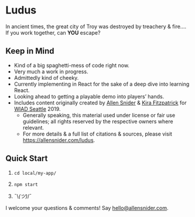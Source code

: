 # Ludus
In ancient times, the great city of Troy was destroyed by treachery &amp; fire.... If you work together, can **YOU** escape?

## Keep in Mind

* Kind of a big spaghetti-mess of code right now. 
* Very much a work in progress.
* Admittedly kind of cheeky.
* Currently implementing in React for the sake of a deep dive into learning React.
* Looking ahead to getting a playable demo into players’ hands.
* Includes content originally created by [Allen Snider](https://allensnider.com) & [Kira Fitzpatrick](https://woodlandteatime.com)
  for [WIAD Seattle](https://www.worldiaday.org/events/seattle/2019) 2019.
    * Generally speaking, this material used under license or fair use guidelines; all rights reserved by the respective owners where relevant.
    * For more details & a full list of citations & sources, please visit <https://allensnider.com/ludus>.
   
## Quick Start

1. `cd local/my-app/`

2. `npm start`

3. ¯\\_(ツ)_/¯


I welcome your questions & comments! Say <hello@allensnider.com>.

